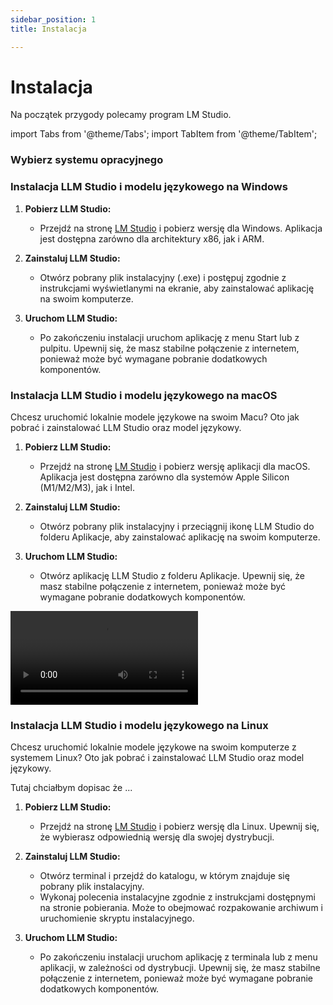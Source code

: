 ```yaml
---
sidebar_position: 1
title: Instalacja

---
```


# Instalacja

Na początek przygody polecamy program LM Studio. 


import Tabs from '@theme/Tabs';
import TabItem from '@theme/TabItem';

### Wybierz systemu opracyjnego

<Tabs>

  <TabItem value="Windows" label="Windows">
  
### Instalacja LLM Studio i modelu językowego na Windows

1. **Pobierz LLM Studio:**
   - Przejdź na stronę [LM Studio](https://lmstudio.ai) i pobierz wersję dla Windows. Aplikacja jest dostępna zarówno dla architektury x86, jak i ARM.

2. **Zainstaluj LLM Studio:**
   - Otwórz pobrany plik instalacyjny (.exe) i postępuj zgodnie z instrukcjami wyświetlanymi na ekranie, aby zainstalować aplikację na swoim komputerze.


3. **Uruchom LLM Studio:**
   - Po zakończeniu instalacji uruchom aplikację z menu Start lub z pulpitu. Upewnij się, że masz stabilne połączenie z internetem, ponieważ może być wymagane pobranie dodatkowych komponentów.

  </TabItem>
    <TabItem value="MacOS" label="MacOS" default>

### Instalacja LLM Studio i modelu językowego na macOS

Chcesz uruchomić lokalnie modele językowe na swoim Macu? Oto jak pobrać i zainstalować LLM Studio oraz model językowy.

1. **Pobierz LLM Studio:**
   - Przejdź na stronę [LM Studio](https://lmstudio.ai) i pobierz wersję aplikacji dla macOS. Aplikacja jest dostępna zarówno dla systemów Apple Silicon (M1/M2/M3), jak i Intel.

2. **Zainstaluj LLM Studio:**
   - Otwórz pobrany plik instalacyjny i przeciągnij ikonę LLM Studio do folderu Aplikacje, aby zainstalować aplikację na swoim komputerze.

3. **Uruchom LLM Studio:**
   - Otwórz aplikację LLM Studio z folderu Aplikacje. Upewnij się, że masz stabilne połączenie z internetem, ponieważ może być wymagane pobranie dodatkowych komponentów.

![](/img/instalacja.mp4)



  </TabItem>
  <TabItem value="Linux" label="Linux">


### Instalacja LLM Studio i modelu językowego na Linux

Chcesz uruchomić lokalnie modele językowe na swoim komputerze z systemem Linux? Oto jak pobrać i zainstalować LLM Studio oraz model językowy.

Tutaj chciałbym dopisac że ... 

1. **Pobierz LLM Studio:**
   - Przejdź na stronę [LM Studio](https://lmstudio.ai) i pobierz wersję dla Linux. Upewnij się, że wybierasz odpowiednią wersję dla swojej dystrybucji.

2. **Zainstaluj LLM Studio:**
   - Otwórz terminal i przejdź do katalogu, w którym znajduje się pobrany plik instalacyjny.
   - Wykonaj polecenia instalacyjne zgodnie z instrukcjami dostępnymi na stronie pobierania. Może to obejmować rozpakowanie archiwum i uruchomienie skryptu instalacyjnego.

3. **Uruchom LLM Studio:**
   - Po zakończeniu instalacji uruchom aplikację z terminala lub z menu aplikacji, w zależności od dystrybucji. Upewnij się, że masz stabilne połączenie z internetem, ponieważ może być wymagane pobranie dodatkowych komponentów.

  </TabItem>
</Tabs>


